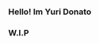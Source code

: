 ### Hello! Im Yuri Donato
### W.I.P


<!--![Top Langs](https://github-readme-stats.vercel.app/api/top-langs/?username=YuriDonato\&layout=compact) 
[![Codewars Badge](https://www.codewars.com/users/YuriDonato/badges/large)](https://www.codewars.com/users/YuriDonato)
[![KnlnKS's LeetCode stats](https://leetcode-stats-six.vercel.app/api?username=YuriDonato)](https://github.com/YuriDonato/github-readme) -->
<!--! [![GitHub Trends SVG](https://api.githubtrends.io/user/svg/YuriDonato/langs)](https://githubtrends.io)
![Harlok's WakaTime stats](https://github-readme-stats.vercel.app/api/wakatime?username=YuriDonato\&layout=compact)
<div style="display: inline_block"><br>
  <img align="center"  alt="Yuri-Kt" height="30" width="40" src="https://raw.githubusercontent.com/devicons/devicon/master/icons/kotlin/kotlin-plain.svg">
  <img align="center" alt="Yuri-Csharp" height="30" width="40" src="https://raw.githubusercontent.com/devicons/devicon/master/icons/csharp/csharp-original.svg">

</div>
-->

